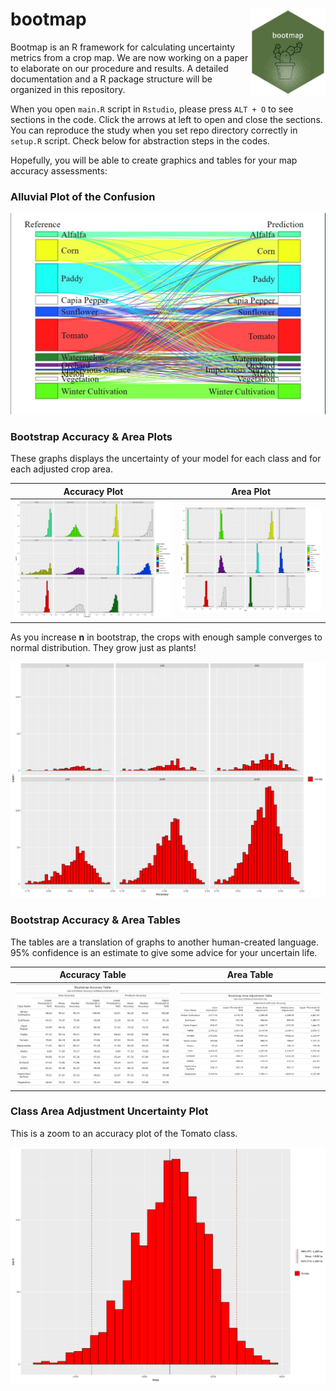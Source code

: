 # bootmap <a href='https://github.com/bkavlak/bootmap/blob/main/functions/bootmap-hexagon.R'><img src='visualizations/bootmap-15-hexagon.png' align="right" height="139" /></a>

Bootmap is an R framework for calculating uncertainty metrics from a crop map.
We are now working on a paper to elaborate on our procedure and results.
A detailed documentation and a R package structure will be organized in this repository.

When you open `main.R` script in `Rstudio`, please press `ALT + O` to see sections in the code.
Click the arrows at left to open and close the sections. 
You can reproduce the study when you set repo directory correctly in `setup.R` script.
Check below for abstraction steps in the codes.

Hopefully, you will be able to create graphics and tables for your map accuracy assessments:

### Alluvial Plot of the Confusion
<div align="center"><img src="visualizations/bootmap_alluvialplot_testdata_allclasses.jpg"></div>


### Bootstrap Accuracy & Area Plots

These graphs displays the uncertainty of your model for each class and for each adjusted crop area.

Accuracy Plot              |  Area Plot
:-------------------------:|:-------------------------:
![](visualizations/bootmap_accuracyhistogram_rep1500_allclasses.png)  |  ![](visualizations/bootmap_areahistogram_rep1500_allclasses.png)


As you increase **n** in bootstrap, the crops with enough sample converges to normal distribution. They grow just as plants!
<div align="center"><img src="visualizations/bootmap_accuracyhistogram_differentreps_tomato.png"></div>

### Bootstrap Accuracy & Area Tables

The tables are a translation of graphs to another human-created language. 95% confidence is an estimate to give some advice for your uncertain life. 

Accuracy Table              |  Area Table
:-------------------------:|:-------------------------:
![](visualizations/bootmap_accuracytable_rep1500_allclasses.png)  |  ![](visualizations/bootmap_areatable_rep1500_allclasses.png)

### Class Area Adjustment Uncertainty Plot

This is a zoom to an accuracy plot of the Tomato class.

<div align="center"><img src="visualizations/bootmap_areahistogram_rep1500_Tomato.png"></div>
